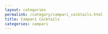 ```yaml
---
layout: categories
permalink: /category/campari_cocktails.html
title: Campari Cocktails
categories: campari
---
```

